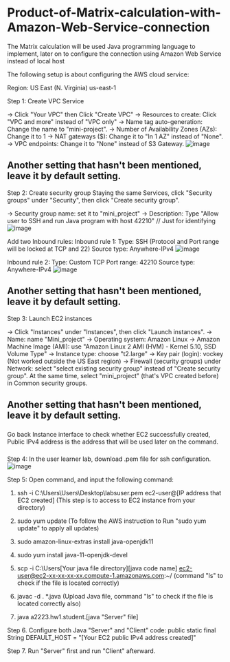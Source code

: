 # Product-of-Matrix-calculation-with-Amazon-Web-Service-connection
The Matrix calculation will be used Java programming language to implement, later on to configure the connection using Amazon Web Service instead of local host

The following setup is about configuring the AWS cloud service:

Region: US East (N. Virginia) us-east-1

Step 1: Create VPC Service

-> Click "Your VPC" then Click "Create VPC"
-> Resources to create: Click "VPC and more" instead of "VPC only"
-> Name tag auto-generation: Change the name to "mini-project".
-> Number of Availability Zones (AZs): Change it to 1
-> NAT gateways ($): Change it to "In 1 AZ" instead of "None".
-> VPC endpoints: Change it to "None" instead of S3 Gateway.
![image](https://github.com/HowardWHC/Product-of-Matrix-calculation-with-Amazon-Web-Service-connection/assets/106338557/f110d8c2-f0d1-421d-bb5f-e6a110f93b39)

Another setting that hasn't been mentioned, leave it by default setting.
---------------

Step 2: Create security group
Staying the same Services, click "Security groups" under "Security", then click "Create security group".

-> Security group name: set it to "mini_project" 
-> Description: Type "Allow user to SSH and run Java program with host 42210" // Just for identifying 
![image](https://github.com/HowardWHC/Product-of-Matrix-calculation-with-Amazon-Web-Service-connection/assets/106338557/a72258e6-36d1-46cf-bfa4-bad270c21a8b)

Add two Inbound rules:
Inbound rule 1:
Type: SSH (Protocol and Port range will be locked at TCP and 22)
Source type: Anywhere-IPv4
![image](https://github.com/HowardWHC/Product-of-Matrix-calculation-with-Amazon-Web-Service-connection/assets/106338557/a7d71710-25ae-4e2c-9ada-87e1cfab4281)

Inbound rule 2:
Type: Custom TCP
Port range: 42210
Source type: Anywhere-IPv4
![image](https://github.com/HowardWHC/Product-of-Matrix-calculation-with-Amazon-Web-Service-connection/assets/106338557/eb6d3c2c-7c7d-42f4-9261-0808d354d4ff)


Another setting that hasn't been mentioned, leave it by default setting.
----------------
Step 3: Launch EC2 instances

-> Click "Instances" under "Instances", then click "Launch instances".
-> Name: name "Mini_project"
-> Operating system: Amazon Linux
-> Amazon Machine Image (AMI): use "Amazon Linux 2 AMI (HVM) - Kernel 5.10, SSD Volume Type"
-> Instance type: choose "t2.large"
-> Key pair (login): vockey (Not worked outside the US East region)
-> Firewall (security groups) under Network: select "select existing security group" instead of "Create security group". At the same time, select "mini_project" (that's VPC created before) in Common security groups.

Another setting that hasn't been mentioned, leave it by default setting.
----------------

###
Go back Instance interface to check whether EC2 successfully created, Public IPv4 address is the address that will be used later on the command.
###

Step 4: In the user learner lab, download .pem file for ssh configuration.
![image](https://github.com/HowardWHC/Product-of-Matrix-calculation-with-Amazon-Web-Service-connection/assets/106338557/8a782815-a51b-4f50-aa73-c9c49c592578)

Step 5: Open command, and input the following command:
1. ssh -i C:\Users\Users\Desktop\labsuser.pem ec2-user@[IP address that EC2 created]
(This step is to access to EC2 instance from your directory)

2. sudo yum update
(To follow the AWS instruction to Run "sudo yum update" to apply all updates)

3. sudo amazon-linux-extras install java-openjdk11

4. sudo yum install java-11-openjdk-devel

5. scp -i C:\Users\[Your java file directory]\[java code name] ec2-user@ec2-xx-xx-xx-xx.compute-1.amazonaws.com:~/
(command "ls" to check if the file is located correctly)

6. javac -d . *.java
(Upload Java file, command "ls" to check if the file is located correctly also)

7. java a2223.hw1.student.[java "Server" file]

Step 6. Configure both Java "Server" and "Client" code:
public static final String DEFAULT_HOST = "[Your EC2 public IPv4 address created]"

Step 7. Run "Server" first and run "Client" afterward.
